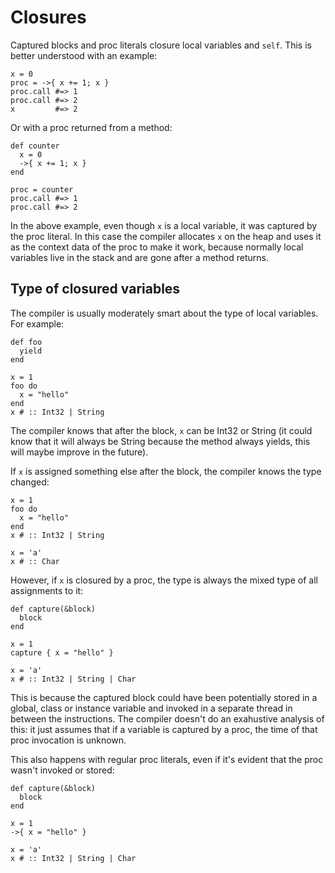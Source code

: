 # Closures

Captured blocks and proc literals closure local variables and `self`. This is better understood with an example:

```crystal
x = 0
proc = ->{ x += 1; x }
proc.call #=> 1
proc.call #=> 2
x         #=> 2
```

Or with a proc returned from a method:

```crystal
def counter
  x = 0
  ->{ x += 1; x }
end

proc = counter
proc.call #=> 1
proc.call #=> 2
```

In the above example, even though `x` is a local variable, it was captured by the proc literal. In this case the compiler allocates `x` on the heap and uses it as the context data of the proc to make it work, because normally local variables live in the stack and are gone after a method returns.

## Type of closured variables

The compiler is usually moderately smart about the type of local variables. For example:

```crystal
def foo
  yield
end

x = 1
foo do
  x = "hello"
end
x # :: Int32 | String
```

The compiler knows that after the block, `x` can be Int32 or String (it could know that it will always be String because the method always yields, this will maybe improve in the future).

If `x` is assigned something else after the block, the compiler knows the type changed:

```crystal
x = 1
foo do
  x = "hello"
end
x # :: Int32 | String

x = 'a'
x # :: Char
```

However, if `x` is closured by a proc, the type is always the mixed type of all assignments to it:

```crystal
def capture(&block)
  block
end

x = 1
capture { x = "hello" }

x = 'a'
x # :: Int32 | String | Char
```

This is because the captured block could have been potentially stored in a global, class or instance variable and invoked in a separate thread in between the instructions. The compiler doesn't do an exahustive analysis of this: it just assumes that if a variable is captured by a proc, the time of that proc invocation is unknown.

This also happens with regular proc literals, even if it's evident that the proc wasn't invoked or stored:

```crystal
def capture(&block)
  block
end

x = 1
->{ x = "hello" }

x = 'a'
x # :: Int32 | String | Char
```



